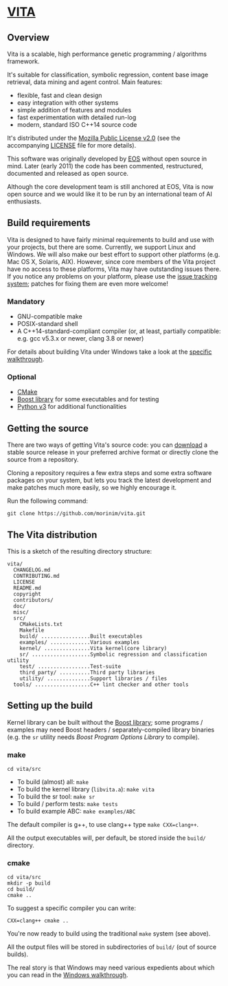 # [VITA][3] #

## Overview ##

Vita is a scalable, high performance genetic programming / algorithms framework.

It's suitable for classification, symbolic regression, content base image retrieval, data mining and agent control. Main features:

* flexible, fast and clean design
* easy integration with other systems
* simple addition of features and modules
* fast experimentation with detailed run-log
* modern, standard ISO C++14 source code

It's distributed under the [Mozilla Public License v2.0][7] (see the accompanying [LICENSE][8] file for more details).

This software was originally developed by [EOS][1] without open source in mind. Later (early 2011) the code has been commented, restructured, documented and released as open source.

Although the core development team is still anchored at EOS, Vita is now open source and we would like it to be run by an international team of AI enthusiasts.

## Build requirements ##

Vita is designed to have fairly minimal requirements to build and use with your projects, but there are some. Currently, we support Linux and Windows. We will also make our best effort to support other platforms (e.g. Mac OS X, Solaris, AIX).
However, since core members of the Vita project have no access to these platforms, Vita may have outstanding issues there. If you notice any problems on your platform, please use the
[issue tracking system][9]; patches for fixing them are even more welcome!

### Mandatory ###

* GNU-compatible make
* POSIX-standard shell
* A C++14-standard-compliant compiler (or, at least, partially compatible: e.g. gcc v5.3.x or newer, clang 3.8 or newer)

For details about building Vita under Windows take a look at the [specific walkthrough][6].

### Optional ###

* [CMake][5]
* [Boost library][2] for some executables and for testing
* [Python v3][4] for additional functionalities

## Getting the source ##

There are two ways of getting Vita's source code: you can [download](https://github.com/morinim/vita/archive/master.zip) a stable source release in your preferred archive format or directly clone the source from a repository.

Cloning a repository requires a few extra steps and some extra software packages on your system, but lets you track the latest development and make patches much more easily, so we highly encourage it.

Run the following command:

```
git clone https://github.com/morinim/vita.git
```

## The Vita distribution ##

This is a sketch of the resulting directory structure:
```
vita/
  CHANGELOG.md
  CONTRIBUTING.md
  LICENSE
  README.md
  copyright
  contributors/
  doc/
  misc/
  src/
    CMakeLists.txt
    Makefile
    build/ ................Built executables
    examples/ .............Various examples
    kernel/ ...............Vita kernel(core library)
    sr/ ...................Symbolic regression and classification utility
    test/ .................Test-suite
    third_party/ ..........Third party libraries
    utility/ ..............Support libraries / files
  tools/ ..................C++ lint checker and other tools
```

## Setting up the build ##

Kernel library can be built without the [Boost library][2]; some programs / examples may need Boost headers / separately-compiled library binaries (e.g. the `sr` utility needs *Boost Program Options Library* to compile).

### make ###

```cd vita/src```

* To build (almost) all: `make`
* To build the kernel library (`libvita.a`): `make vita`
* To build the sr tool: `make sr`
* To build / perform tests: `make tests`
* To build example ABC: `make examples/ABC`

The default compiler is g++, to use clang++ type `make CXX=clang++`.

All the output executables will, per default, be stored inside the `build/`
directory.

### cmake ###

```shell
cd vita/src
mkdir -p build
cd build/
cmake ..
```

To suggest a specific compiler you can write:

```shell
CXX=clang++ cmake ..
```

You're now ready to build using the traditional `make` system (see above).

All the output files will be stored in subdirectories of `build/` (out of source builds).

The real story is that Windows may need various expedients about which you can read in the [Windows walkthrough][6].


[1]: http://www.eosdev.it/
[2]: http://www.boost.org/
[3]: https://github.com/morinim/vita
[4]: http://www.python.org/
[5]: https://cmake.org/
[6]: https://github.com/morinim/vita/wiki/win_build
[7]: https://www.mozilla.org/MPL/2.0/
[8]: https://github.com/morinim/vita/blob/master/LICENSE
[9]: https://github.com/morinim/vita/issues